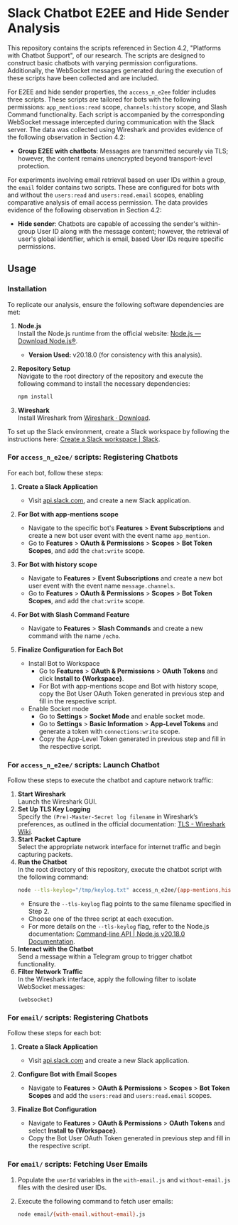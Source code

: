 # Slack Chatbot E2EE and Hide Sender Analysis

This repository contains the scripts referenced in Section 4.2, "Platforms with Chatbot Support", of our research. The scripts are designed to construct basic chatbots with varying permission configurations. Additionally, the WebSocket messages generated during the execution of these scripts have been collected and are included.

For E2EE and hide sender properties, the `access_n_e2ee` folder includes three scripts. These scripts are tailored for bots with the following permissions: `app_mentions:read` scope, `channels:history` scope, and Slash Command functionality. Each script is accompanied by the corresponding WebSocket message intercepted during communication with the Slack server. The data was collected using Wireshark and provides evidence of the following observation in Section 4.2:

- **Group E2EE with chatbots**: Messages are transmitted securely via TLS; however, the content remains unencrypted beyond transport-level protection.


For experiments involving email retrieval based on user IDs within a group, the `email` folder contains two scripts. These are configured for bots with and without the `users:read` and `users:read.email` scopes, enabling comparative analysis of email access permission. The data provides evidence of the following observation in Section 4.2:

- **Hide sender**: Chatbots are capable of accessing the sender's within-group User ID along with the message content; however, the retrieval of user's global identifier, which is email, based User IDs require specific permissions.

## Usage

### Installation  
To replicate our analysis, ensure the following software dependencies are met:  

1. **Node.js**  
   Install the Node.js runtime from the official website: [Node.js — Download Node.js®](https://nodejs.org/en/download).  
   - **Version Used:** v20.18.0 (for consistency with this analysis).  

2. **Repository Setup**  
   Navigate to the root directory of the repository and execute the following command to install the necessary dependencies:  
   ```bash  
   npm install  
   ```  

3. **Wireshark**  
   Install Wireshark from [Wireshark · Download](https://www.wireshark.org/download.html).

To set up the Slack environment, create a Slack workspace by following the instructions here: [Create a Slack workspace | Slack](https://slack.com/help/articles/206845317-Create-a-Slack-workspace).  

### For `access_n_e2ee/` scripts: Registering Chatbots

For each bot, follow these steps:  

1. **Create a Slack Application**  
   - Visit [api.slack.com](https://api.slack.com), and create a new Slack application.

2. **For Bot with app-mentions scope**  
   - Navigate to the specific bot's **Features** > **Event Subscriptions** and create a new bot user event with the event name `app_mention`.  
   - Go to **Features** > **OAuth & Permissions** > **Scopes** > **Bot Token Scopes**, and add the `chat:write` scope.  

3. **For Bot with history scope**  
   - Navigate to **Features** > **Event Subscriptions** and create a new bot user event with the event name `message.channels`.  
   - Go to **Features** > **OAuth & Permissions** > **Scopes** > **Bot Token Scopes**, and add the `chat:write` scope.  

4. **For Bot with Slash Command Feature**  
   - Navigate to **Features** > **Slash Commands** and create a new command with the name `/echo`.  

5. **Finalize Configuration for Each Bot**  
   - Install Bot to Workspace
     - Go to **Features** > **OAuth & Permissions** > **OAuth Tokens** and click **Install to {Workspace}**.  
     - For Bot with app-mentions scope and Bot with history scope, copy the Bot User OAuth Token generated in previous step and fill in the respective script.
   - Enable Socket mode
     - Go to **Settings** > **Socket Mode** and enable socket mode.  
     - Go to **Settings** > **Basic Information** > **App-Level Tokens** and generate a token with `connections:write` scope.
     - Copy the App-Level Token generated in previous step and fill in the respective script.

### For `access_n_e2ee/` scripts: Launch Chatbot
Follow these steps to execute the chatbot and capture network traffic:

1. **Start Wireshark**  
   Launch the Wireshark GUI.
2. **Set Up TLS Key Logging**  
   Specify the `(Pre)-Master-Secret log filename` in Wireshark’s preferences, as outlined in the official documentation: [TLS - Wireshark Wiki](https://wiki.wireshark.org/TLS#preference-settings).  
3. **Start Packet Capture**  
   Select the appropriate network interface for internet traffic and begin capturing packets.
4. **Run the Chatbot**  
   In the root directory of this repository, execute the chatbot script with the following command:  
   ```bash  
   node --tls-keylog="/tmp/keylog.txt" access_n_e2ee/{app-mentions,history,slash-command}.js
   ```  
   - Ensure the `--tls-keylog` flag points to the same filename specified in Step 2.  
   - Choose one of the three script at each execution.
   - For more details on the `--tls-keylog` flag, refer to the Node.js documentation: [Command-line API | Node.js v20.18.0 Documentation](https://nodejs.org/download/release/v20.18.0/docs/api/cli.html#--tls-keylogfile).  
5. **Interact with the Chatbot**  
   Send a message within a Telegram group to trigger chatbot functionality.  
6. **Filter Network Traffic**  
   In the Wireshark interface, apply the following filter to isolate WebSocket messages:  
   ```text  
   (websocket)
   ```  

### For `email/` scripts: Registering Chatbots  

Follow these steps for each bot:  

1. **Create a Slack Application**  
   - Visit [api.slack.com](https://api.slack.com) and create a new Slack application.  

2. **Configure Bot with Email Scopes**  
   - Navigate to **Features** > **OAuth & Permissions** > **Scopes** > **Bot Token Scopes** and add the `users:read` and `users:read.email` scopes.  

3. **Finalize Bot Configuration**  
   - Navigate to **Features** > **OAuth & Permissions** > **OAuth Tokens** and select **Install to {Workspace}**.
   - Copy the Bot User OAuth Token generated in previous step and fill in the respective script.

### For `email/` scripts: Fetching User Emails  

1. Populate the `userId` variables in the `with-email.js` and `without-email.js` files with the desired user IDs.  

2. Execute the following command to fetch user emails:  
   ```bash  
   node email/{with-email,without-email}.js  
   ```